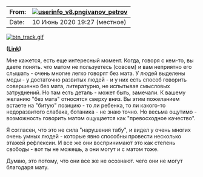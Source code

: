 | From: | [![userinfo_v8.png](userinfo_v8-1.png)](https://ivanov-petrov.livejournal.com/profile)[**ivanov_petrov**](https://ivanov-petrov.livejournal.com/) |
| --- | --- |
| Date: | 10 Июнь 2020 19:27 (местное) |

 [![btn_track.gif](btn_track.gif)](https://www.livejournal.com/manage/subscriptions/comments.bml?journal=uxus&talkid=1113575)

**([Link](https://uxus.livejournal.com/93927.html?thread=1113575#t1113575))**

Мне кажется, есть еще интересный момент. Когда, говоря с кем-то, вы даете понять. что матом не пользуетесь (совсем) и вам неприятно его слышать - очень многие легко говорят без мата. У людей выделены моды - у достаточно развитых людей - и у них есть способ говорить совершенно без мата, литературно, не испытывая смысловых затруднений. Но там есть деталь - может быть, замечали. К вашему желанию "без мата" относятся сверху вниз. Вы этим пожеланием встаете на "битую" позицию - то ли ребенка, то ли какого-то недоразвитого слабака, ботаника - не знаю точно. Но весьма ощутимо - возможность говорить матом ощущается как "превосходное качество".

Я согласен, что это не сила "нарушения табу", и видел у очень многих очень умных людей - которые явно способны провести несколько этажей рефлексии. И все же они воспринимают это как степень свободы - вот ты не можешь, а они могут и с матом тоже.

Думаю, это потому, что они все же не осознают. чего они не могут благодаря мату.